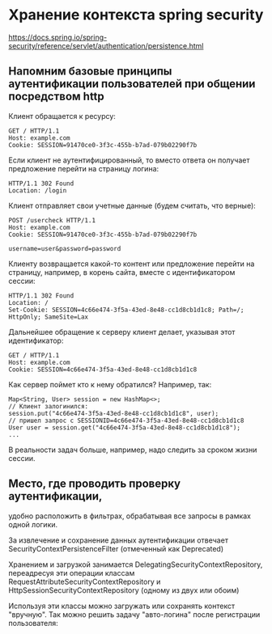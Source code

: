 # Хранение контекста spring security

<https://docs.spring.io/spring-security/reference/servlet/authentication/persistence.html>

## Напомним базовые принципы аутентификации пользователей при общении посредством http

Клиент обращается к ресурсу:
```http
GET / HTTP/1.1
Host: example.com
Cookie: SESSION=91470ce0-3f3c-455b-b7ad-079b02290f7b
```
Если клиент не аутентифицированный, то вместо ответа он получает предложение перейти на страницу логина:
```http
HTTP/1.1 302 Found
Location: /login
```
Клиент отправляет свои учетные данные (будем считать, что верные):
```http
POST /usercheck HTTP/1.1
Host: example.com
Cookie: SESSION=91470ce0-3f3c-455b-b7ad-079b02290f7b

username=user&password=password
```
Клиенту возвращается какой-то контент или предложение перейти на страницу, например, в корень сайта,
вместе с идентификатором сессии:
```http
HTTP/1.1 302 Found
Location: /
Set-Cookie: SESSION=4c66e474-3f5a-43ed-8e48-cc1d8cb1d1c8; Path=/; HttpOnly; SameSite=Lax
```
Дальнейшее обращение к серверу клиент делает, указывая этот идентификатор:
```http
GET / HTTP/1.1
Host: example.com
Cookie: SESSION=4c66e474-3f5a-43ed-8e48-cc1d8cb1d1c8
```
Как сервер поймет кто к нему обратился? Например, так:
```http
Map<String, User> session = new HashMap<>;
// Клиент залогинился:
session.put("4c66e474-3f5a-43ed-8e48-cc1d8cb1d1c8", user);
// пришел запрос с SESSIONID=4c66e474-3f5a-43ed-8e48-cc1d8cb1d1c8
User user = session.get("4c66e474-3f5a-43ed-8e48-cc1d8cb1d1c8");
...
```
В реальности задач больше, например, надо следить за сроком жизни сессии.


## Место, где проводить проверку аутентификации, 
удобно расположить в фильтрах, обрабатывая все запросы в рамках одной логики.

За извлечение и сохранение данных аутентификации отвечает SecurityContextPersistenceFilter (отмеченный как Deprecated)

Хранением и загрузкой занимается DelegatingSecurityContextRepository, переадресуя эти операции классам
RequestAttributeSecurityContextRepository и HttpSessionSecurityContextRepository (одному из двух или обоим)

Используя эти классы можно загружать или сохранять контекст "вручную". 
Так можно решить задачу "авто-логина" после регистрации пользователя:
```

```

